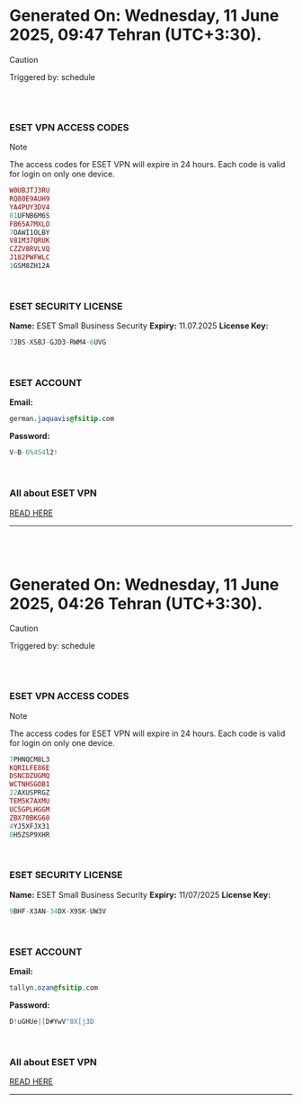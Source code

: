 # Generated On: Wednesday, 11 June 2025, 09:47 Tehran (UTC+3:30).

> [!CAUTION]
> Triggered by: schedule

<br><br>

### ESET VPN ACCESS CODES

> [!NOTE]
> The access codes for ESET VPN will expire in 24 hours.
> Each code is valid for login on only one device.

```ruby
W0UBJTJ3RU
RQ80E9AUH9
YA4PUY3DV4
01UFNB6M6S
FB65A7MXLO
7OAWI1OLBY
V81M37QRUK
CZZV8RVLVQ
J182PWFWLC
1GSM8ZH12A
```

<br>

### ESET SECURITY LICENSE

**Name:** ESET Small Business Security
**Expiry:** 11.07.2025
**License Key:**

```POV-Ray SDL
7JBS-XSBJ-GJD3-RWM4-6UVG
```

<br>

### ESET ACCOUNT

**Email:**

```CSS
german.jaquavis@fsitip.com
```

**Password:**

```POV-Ray SDL
V~B-6%454l2!
```

<br>

### All about ESET VPN

[READ HERE](https://t.me/F_NiREvil/2113)

---

<br><br>

# Generated On: Wednesday, 11 June 2025, 04:26 Tehran (UTC+3:30).

> [!CAUTION]
> Triggered by: schedule

<br><br>

### ESET VPN ACCESS CODES

> [!NOTE]
> The access codes for ESET VPN will expire in 24 hours.
> Each code is valid for login on only one device.

```ruby
7PHNQCM8L3
KQRILFE86E
DSNCDZUGMQ
WCTNHSGOB1
22AXUSPRGZ
TEM5K7AXMU
UC5GPLHGGM
ZBX70BKG60
4YJ5XFJX31
0H5ZSP9XHR
```

<br>

### ESET SECURITY LICENSE

**Name:** ESET Small Business Security
**Expiry:** 11/07/2025
**License Key:**

```POV-Ray SDL
9BHF-X3AN-34DX-X9SK-UW3V
```

<br>

### ESET ACCOUNT

**Email:**

```CSS
tallyn.ozan@fsitip.com
```

**Password:**

```POV-Ray SDL
D!uGHUe|[D#YwV"8X[j3D
```

<br>

### All about ESET VPN

[READ HERE](https://t.me/F_NiREvil/2113)

---

<br><br>

